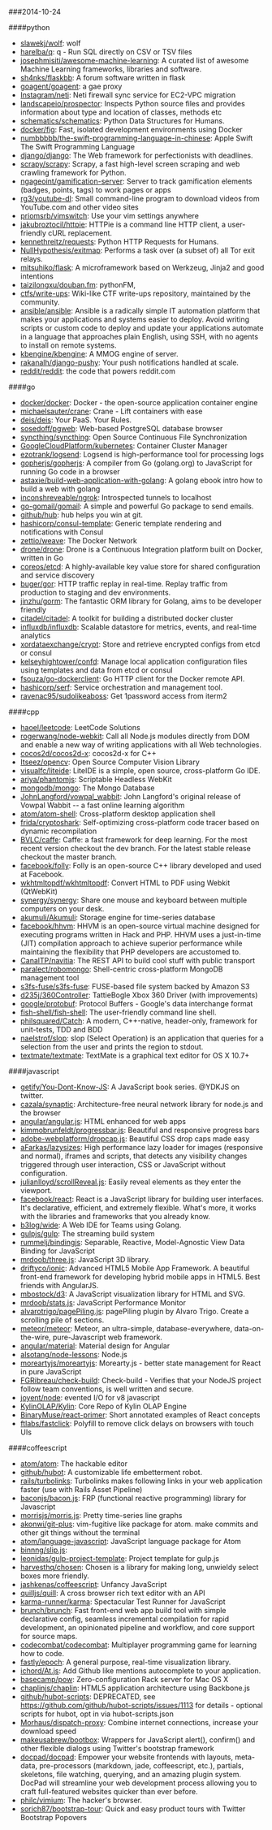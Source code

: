 ###2014-10-24

####python
* [slawekj/wolf](https://github.com/slawekj/wolf): wolf
* [harelba/q](https://github.com/harelba/q): q - Run SQL directly on CSV or TSV files
* [josephmisiti/awesome-machine-learning](https://github.com/josephmisiti/awesome-machine-learning): A curated list of awesome Machine Learning frameworks, libraries and software.
* [sh4nks/flaskbb](https://github.com/sh4nks/flaskbb): A forum software written in flask
* [goagent/goagent](https://github.com/goagent/goagent): a gae proxy
* [Instagram/neti](https://github.com/Instagram/neti): Neti firewall sync service for EC2-VPC migration
* [landscapeio/prospector](https://github.com/landscapeio/prospector): Inspects Python source files and provides information about type and location of classes, methods etc
* [schematics/schematics](https://github.com/schematics/schematics): Python Data Structures for Humans.
* [docker/fig](https://github.com/docker/fig): Fast, isolated development environments using Docker
* [numbbbbb/the-swift-programming-language-in-chinese](https://github.com/numbbbbb/the-swift-programming-language-in-chinese):  Apple  Swift The Swift Programming Language
* [django/django](https://github.com/django/django): The Web framework for perfectionists with deadlines.
* [scrapy/scrapy](https://github.com/scrapy/scrapy): Scrapy, a fast high-level screen scraping and web crawling framework for Python.
* [ngageoint/gamification-server](https://github.com/ngageoint/gamification-server): Server to track gamification elements (badges, points, tags) to work pages or apps
* [rg3/youtube-dl](https://github.com/rg3/youtube-dl): Small command-line program to download videos from YouTube.com and other video sites
* [priomsrb/vimswitch](https://github.com/priomsrb/vimswitch): Use your vim settings anywhere
* [jakubroztocil/httpie](https://github.com/jakubroztocil/httpie): HTTPie is a command line HTTP client, a user-friendly cURL replacement.
* [kennethreitz/requests](https://github.com/kennethreitz/requests): Python HTTP Requests for Humans.
* [NullHypothesis/exitmap](https://github.com/NullHypothesis/exitmap): Performs a task over (a subset of) all Tor exit relays.
* [mitsuhiko/flask](https://github.com/mitsuhiko/flask): A microframework based on Werkzeug, Jinja2 and good intentions
* [taizilongxu/douban.fm](https://github.com/taizilongxu/douban.fm): pythonFM,
* [ctfs/write-ups](https://github.com/ctfs/write-ups): Wiki-like CTF write-ups repository, maintained by the community.
* [ansible/ansible](https://github.com/ansible/ansible): Ansible is a radically simple IT automation platform that makes your applications and systems easier to deploy. Avoid writing scripts or custom code to deploy and update your applications automate in a language that approaches plain English, using SSH, with no agents to install on remote systems.
* [kbengine/kbengine](https://github.com/kbengine/kbengine): A MMOG engine of server.
* [rakanalh/django-pushy](https://github.com/rakanalh/django-pushy): Your push notifications handled at scale.
* [reddit/reddit](https://github.com/reddit/reddit): the code that powers reddit.com

####go
* [docker/docker](https://github.com/docker/docker): Docker - the open-source application container engine
* [michaelsauter/crane](https://github.com/michaelsauter/crane): Crane - Lift containers with ease
* [deis/deis](https://github.com/deis/deis): Your PaaS. Your Rules.
* [sosedoff/pgweb](https://github.com/sosedoff/pgweb): Web-based PostgreSQL database browser
* [syncthing/syncthing](https://github.com/syncthing/syncthing): Open Source Continuous File Synchronization
* [GoogleCloudPlatform/kubernetes](https://github.com/GoogleCloudPlatform/kubernetes): Container Cluster Manager
* [ezotrank/logsend](https://github.com/ezotrank/logsend): Logsend is high-performance tool for processing logs
* [gopherjs/gopherjs](https://github.com/gopherjs/gopherjs): A compiler from Go (golang.org) to JavaScript for running Go code in a browser
* [astaxie/build-web-application-with-golang](https://github.com/astaxie/build-web-application-with-golang): A golang ebook intro how to build a web with golang
* [inconshreveable/ngrok](https://github.com/inconshreveable/ngrok): Introspected tunnels to localhost
* [go-gomail/gomail](https://github.com/go-gomail/gomail): A simple and powerful Go package to send emails.
* [github/hub](https://github.com/github/hub): hub helps you win at git.
* [hashicorp/consul-template](https://github.com/hashicorp/consul-template): Generic template rendering and notifications with Consul
* [zettio/weave](https://github.com/zettio/weave): The Docker Network
* [drone/drone](https://github.com/drone/drone): Drone is a Continuous Integration platform built on Docker, written in Go
* [coreos/etcd](https://github.com/coreos/etcd): A highly-available key value store for shared configuration and service discovery
* [buger/gor](https://github.com/buger/gor): HTTP traffic replay in real-time. Replay traffic from production to staging and dev environments.
* [jinzhu/gorm](https://github.com/jinzhu/gorm): The fantastic ORM library for Golang, aims to be developer friendly
* [citadel/citadel](https://github.com/citadel/citadel): A toolkit for building a distributed docker cluster
* [influxdb/influxdb](https://github.com/influxdb/influxdb): Scalable datastore for metrics, events, and real-time analytics
* [xordataexchange/crypt](https://github.com/xordataexchange/crypt): Store and retrieve encrypted configs from etcd or consul
* [kelseyhightower/confd](https://github.com/kelseyhightower/confd): Manage local application configuration files using templates and data from etcd or consul
* [fsouza/go-dockerclient](https://github.com/fsouza/go-dockerclient): Go HTTP client for the Docker remote API.
* [hashicorp/serf](https://github.com/hashicorp/serf): Service orchestration and management tool.
* [ravenac95/sudolikeaboss](https://github.com/ravenac95/sudolikeaboss): Get 1password access from iterm2

####cpp
* [haoel/leetcode](https://github.com/haoel/leetcode): LeetCode Solutions
* [rogerwang/node-webkit](https://github.com/rogerwang/node-webkit): Call all Node.js modules directly from DOM and enable a new way of writing applications with all Web technologies.
* [cocos2d/cocos2d-x](https://github.com/cocos2d/cocos2d-x): cocos2d-x for C++
* [Itseez/opencv](https://github.com/Itseez/opencv): Open Source Computer Vision Library
* [visualfc/liteide](https://github.com/visualfc/liteide): LiteIDE is a simple, open source, cross-platform Go IDE.
* [ariya/phantomjs](https://github.com/ariya/phantomjs): Scriptable Headless WebKit
* [mongodb/mongo](https://github.com/mongodb/mongo): The Mongo Database
* [JohnLangford/vowpal_wabbit](https://github.com/JohnLangford/vowpal_wabbit): John Langford's original release of Vowpal Wabbit -- a fast online learning algorithm
* [atom/atom-shell](https://github.com/atom/atom-shell): Cross-platform desktop application shell
* [frida/cryptoshark](https://github.com/frida/cryptoshark): Self-optimizing cross-platform code tracer based on dynamic recompilation
* [BVLC/caffe](https://github.com/BVLC/caffe): Caffe: a fast framework for deep learning. For the most recent version checkout the dev branch. For the latest stable release checkout the master branch.
* [facebook/folly](https://github.com/facebook/folly): Folly is an open-source C++ library developed and used at Facebook.
* [wkhtmltopdf/wkhtmltopdf](https://github.com/wkhtmltopdf/wkhtmltopdf): Convert HTML to PDF using Webkit (QtWebKit)
* [synergy/synergy](https://github.com/synergy/synergy): Share one mouse and keyboard between multiple computers on your desk.
* [akumuli/Akumuli](https://github.com/akumuli/Akumuli): Storage engine for time-series database
* [facebook/hhvm](https://github.com/facebook/hhvm): HHVM is an open-source virtual machine designed for executing programs written in Hack and PHP. HHVM uses a just-in-time (JIT) compilation approach to achieve superior performance while maintaining the flexibility that PHP developers are accustomed to.
* [CanalTP/navitia](https://github.com/CanalTP/navitia): The REST API to build cool stuff with public transport
* [paralect/robomongo](https://github.com/paralect/robomongo): Shell-centric cross-platform MongoDB management tool
* [s3fs-fuse/s3fs-fuse](https://github.com/s3fs-fuse/s3fs-fuse): FUSE-based file system backed by Amazon S3
* [d235j/360Controller](https://github.com/d235j/360Controller): TattieBogle Xbox 360 Driver (with improvements)
* [google/protobuf](https://github.com/google/protobuf): Protocol Buffers - Google's data interchange format
* [fish-shell/fish-shell](https://github.com/fish-shell/fish-shell): The user-friendly command line shell.
* [philsquared/Catch](https://github.com/philsquared/Catch): A modern, C++-native, header-only, framework for unit-tests, TDD and BDD
* [naelstrof/slop](https://github.com/naelstrof/slop): slop (Select Operation) is an application that queries for a selection from the user and prints the region to stdout.
* [textmate/textmate](https://github.com/textmate/textmate): TextMate is a graphical text editor for OS X 10.7+

####javascript
* [getify/You-Dont-Know-JS](https://github.com/getify/You-Dont-Know-JS): A JavaScript book series. @YDKJS on twitter.
* [cazala/synaptic](https://github.com/cazala/synaptic): Architecture-free neural network library for node.js and the browser
* [angular/angular.js](https://github.com/angular/angular.js): HTML enhanced for web apps
* [kimmobrunfeldt/progressbar.js](https://github.com/kimmobrunfeldt/progressbar.js): Beautiful and responsive progress bars
* [adobe-webplatform/dropcap.js](https://github.com/adobe-webplatform/dropcap.js): Beautiful CSS drop caps made easy
* [aFarkas/lazysizes](https://github.com/aFarkas/lazysizes): High performance lazy loader for images (responsive and normal), iframes and scripts, that detects any visibility changes triggered through user interaction, CSS or JavaScript without configuration.
* [julianlloyd/scrollReveal.js](https://github.com/julianlloyd/scrollReveal.js): Easily reveal elements as they enter the viewport.
* [facebook/react](https://github.com/facebook/react): React is a JavaScript library for building user interfaces. It's declarative, efficient, and extremely flexible. What's more, it works with the libraries and frameworks that you already know.
* [b3log/wide](https://github.com/b3log/wide): A Web IDE for Teams using Golang.
* [gulpjs/gulp](https://github.com/gulpjs/gulp): The streaming build system
* [rummelj/bindingjs](https://github.com/rummelj/bindingjs): Separable, Reactive, Model-Agnostic View Data Binding for JavaScript
* [mrdoob/three.js](https://github.com/mrdoob/three.js): JavaScript 3D library.
* [driftyco/ionic](https://github.com/driftyco/ionic): Advanced HTML5 Mobile App Framework. A beautiful front-end framework for developing hybrid mobile apps in HTML5. Best friends with AngularJS.
* [mbostock/d3](https://github.com/mbostock/d3): A JavaScript visualization library for HTML and SVG.
* [mrdoob/stats.js](https://github.com/mrdoob/stats.js): JavaScript Performance Monitor
* [alvarotrigo/pagePiling.js](https://github.com/alvarotrigo/pagePiling.js): pagePiling plugin by Alvaro Trigo. Create a scrolling pile of sections.
* [meteor/meteor](https://github.com/meteor/meteor): Meteor, an ultra-simple, database-everywhere, data-on-the-wire, pure-Javascript web framework.
* [angular/material](https://github.com/angular/material): Material design for Angular
* [alsotang/node-lessons](https://github.com/alsotang/node-lessons): Node.js 
* [moreartyjs/moreartyjs](https://github.com/moreartyjs/moreartyjs): Morearty.js - better state management for React in pure JavaScript
* [FGRibreau/check-build](https://github.com/FGRibreau/check-build): Check-build - Verifies that your NodeJS project follow team conventions, is well written and secure.
* [joyent/node](https://github.com/joyent/node): evented I/O for v8 javascript
* [KylinOLAP/Kylin](https://github.com/KylinOLAP/Kylin): Core Repo of Kylin OLAP Engine
* [BinaryMuse/react-primer](https://github.com/BinaryMuse/react-primer): Short annotated examples of React concepts
* [ftlabs/fastclick](https://github.com/ftlabs/fastclick): Polyfill to remove click delays on browsers with touch UIs

####coffeescript
* [atom/atom](https://github.com/atom/atom): The hackable editor
* [github/hubot](https://github.com/github/hubot): A customizable life embetterment robot.
* [rails/turbolinks](https://github.com/rails/turbolinks): Turbolinks makes following links in your web application faster (use with Rails Asset Pipeline)
* [baconjs/bacon.js](https://github.com/baconjs/bacon.js): FRP (functional reactive programming) library for Javascript
* [morrisjs/morris.js](https://github.com/morrisjs/morris.js): Pretty time-series line graphs
* [akonwi/git-plus](https://github.com/akonwi/git-plus): vim-fugitive like package for atom. make commits and other git things without the terminal
* [atom/language-javascript](https://github.com/atom/language-javascript): JavaScript language package for Atom
* [binnng/slip.js](https://github.com/binnng/slip.js): 
* [leonidas/gulp-project-template](https://github.com/leonidas/gulp-project-template): Project template for gulp.js
* [harvesthq/chosen](https://github.com/harvesthq/chosen): Chosen is a library for making long, unwieldy select boxes more friendly.
* [jashkenas/coffeescript](https://github.com/jashkenas/coffeescript): Unfancy JavaScript
* [quilljs/quill](https://github.com/quilljs/quill): A cross browser rich text editor with an API
* [karma-runner/karma](https://github.com/karma-runner/karma): Spectacular Test Runner for JavaScript
* [brunch/brunch](https://github.com/brunch/brunch): Fast front-end web app build tool with simple declarative config, seamless incremental compilation for rapid development, an opinionated pipeline and workflow, and core support for source maps.
* [codecombat/codecombat](https://github.com/codecombat/codecombat): Multiplayer programming game for learning how to code.
* [fastly/epoch](https://github.com/fastly/epoch): A general purpose, real-time visualization library.
* [ichord/At.js](https://github.com/ichord/At.js): Add Github like mentions autocomplete to your application.
* [basecamp/pow](https://github.com/basecamp/pow): Zero-configuration Rack server for Mac OS X
* [chaplinjs/chaplin](https://github.com/chaplinjs/chaplin): HTML5 application architecture using Backbone.js
* [github/hubot-scripts](https://github.com/github/hubot-scripts): DEPRECATED, see https://github.com/github/hubot-scripts/issues/1113 for details - optional scripts for hubot, opt in via hubot-scripts.json
* [Morhaus/dispatch-proxy](https://github.com/Morhaus/dispatch-proxy): Combine internet connections, increase your download speed
* [makeusabrew/bootbox](https://github.com/makeusabrew/bootbox): Wrappers for JavaScript alert(), confirm() and other flexible dialogs using Twitter's bootstrap framework
* [docpad/docpad](https://github.com/docpad/docpad): Empower your website frontends with layouts, meta-data, pre-processors (markdown, jade, coffeescript, etc.), partials, skeletons, file watching, querying, and an amazing plugin system. DocPad will streamline your web development process allowing you to craft full-featured websites quicker than ever before.
* [philc/vimium](https://github.com/philc/vimium): The hacker's browser.
* [sorich87/bootstrap-tour](https://github.com/sorich87/bootstrap-tour): Quick and easy product tours with Twitter Bootstrap Popovers

